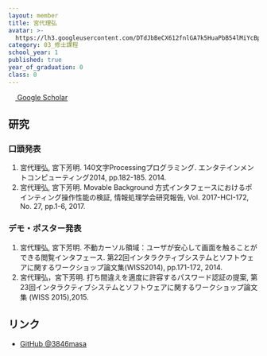 ```yaml
---
layout: member
title: 宮代理弘
avatar: >-
  https://lh3.googleusercontent.com/DTdJbBeCX612fnlGA7k5HuaPbB54lMiYcBp--Mdszdjrs6wfsT6XjtbIGom5EyuoYmMtkUYF5qdqOypLD7SvUegBKVVgWIUfHHM8LxP6OmH6Knvp_FHc8UOV0ZSqkmmACX1AwD7OVuvrQcdigNnVZXVNHZlMEvfizu4e81Dfp_XG85I4ZiFiOowvHrGhStNfgcvafNJ19SyIEXDaZhKyr4BfnutV8W8Kry4-gCsQYOwFJxYZDXcFnpv5fPcEP6hHUqfVR1fDXAaUeNq78msFm103pb-LilPl-ft263AAYnPn9rjgXXV70MYvVfX3nrNCCcbhCziOlFvwrs8pq1RftlwsldNaE9rsKaQvAThQtDZhvD5aDiYFyz6QW7J3PxzwFUe3FelS69LZLYKPn8a54AwQB7CZUbkvpdZ3O7FZv7-_-3sHUtOr2cOmtkk6tsvRa6aYxnST9jjwTZo_-lKRvYPusKOCaes9Xh-NZAVu0wJhh5-Nr4_Rir-nIZL82rrzNPGgMX56JHgY3vuh4IwuGmQetWBTRtxIt_tJCI0-s8EDCSRlOwveAKG5jdk_UcHYq7TbmU5wC703S19CCowLCm1M2ZJKexW-ED3JfNYvU935P4cjitqTizBBdsN9sqyO9ast9Lc37R7RFClg3gF-R5uQb1RrYFn7KJD7g1v6m6A=p-s300
category: 03_修士課程
school_year: 1
published: true
year_of_graduation: 0
class: 0
---
```


[<img src="https://scholar.google.co.jp/favicon-png.ico" style="width: 1em"> Google Scholar](https://scholar.google.co.jp/citations?user=ejhS1hoAAAAJ&hl=ja)


## 研究

### 口頭発表
1. 宮代理弘, 宮下芳明. 140文字Processingプログラミング. エンタテインメントコンピューティング2014, pp.182-185. 2014.
2. 宮代理弘, 宮下芳明. Movable Background 方式インタフェースにおけるポインティング操作性能の検証, 情報処理学会研究報告, Vol. 2017-HCI-172, No. 27, pp.1-6, 2017.

### デモ・ポスター発表
1. 宮代理弘, 宮下芳明. 不動カーソル領域：ユーザが安心して画面を触ることができる閲覧インタフェース. 第22回インタラクティブシステムとソフトウェアに関するワークショップ論文集(WISS2014), pp.171-172, 2014.
2. 宮代理弘，宮下芳明. 打ち間違えを適度に許容するパスワード認証の提案, 第23回インタラクティブシステムとソフトウェアに関するワークショップ論文集 (WISS 2015),2015.

## リンク
- [GitHub @3846masa](https://github.com/3846masa)
